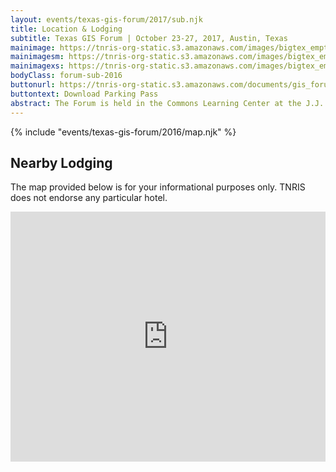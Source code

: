 ```yaml
---
layout: events/texas-gis-forum/2017/sub.njk
title: Location & Lodging
subtitle: Texas GIS Forum | October 23-27, 2017, Austin, Texas
mainimage: https://tnris-org-static.s3.amazonaws.com/images/bigtex_empty.jpg
mainimagesm: https://tnris-org-static.s3.amazonaws.com/images/bigtex_empty_sm.jpg
mainimagexs: https://tnris-org-static.s3.amazonaws.com/images/bigtex_empty_sm.jpg
bodyClass: forum-sub-2016
buttonurl: https://tnris-org-static.s3.amazonaws.com/documents/gis_forum_2016_parking_permit.pdf
buttontext: Download Parking Pass
abstract: The Forum is held in the Commons Learning Center at the J.J. Pickle Research campus in North Austin.
---
```

<div>
{% include "events/texas-gis-forum/2016/map.njk" %}
</div>

## Nearby Lodging

The map provided below is for your informational purposes only. TNRIS does not endorse any particular hotel.

<iframe src="https://www.google.com/maps/embed?pb=!1m16!1m12!1m3!1d14007.476056220541!2d-97.73690290689349!3d30.387618480698414!2m3!1f0!2f0!3f0!3m2!1i1024!2i768!4f13.1!2m1!1shotels+near+commons+learning+center!5e0!3m2!1sen!2sus!4v1472247278016" width="100%" height="400" frameborder="0" style="border:0" allowfullscreen></iframe>
